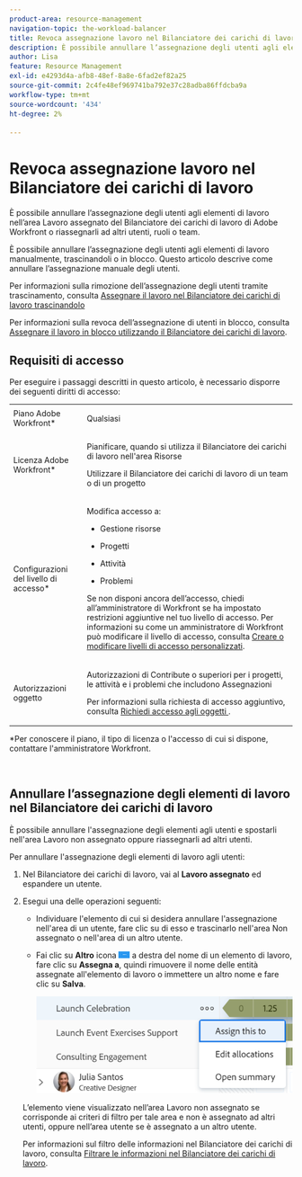 ```yaml
---
product-area: resource-management
navigation-topic: the-workload-balancer
title: Revoca assegnazione lavoro nel Bilanciatore dei carichi di lavoro
description: È possibile annullare l’assegnazione degli utenti agli elementi di lavoro nell’area Lavoro assegnato del Bilanciatore dei carichi di lavoro di Adobe Workfront o riassegnarli ad altri utenti, ruoli o team.
author: Lisa
feature: Resource Management
exl-id: e4293d4a-afb8-48ef-8a8e-6fad2ef82a25
source-git-commit: 2c4fe48ef969741ba792e37c28adba86ffdcba9a
workflow-type: tm+mt
source-wordcount: '434'
ht-degree: 2%

---
```


# Revoca assegnazione lavoro nel Bilanciatore dei carichi di lavoro

È possibile annullare l’assegnazione degli utenti agli elementi di lavoro nell’area Lavoro assegnato del Bilanciatore dei carichi di lavoro di Adobe Workfront o riassegnarli ad altri utenti, ruoli o team.

È possibile annullare l’assegnazione degli utenti agli elementi di lavoro manualmente, trascinandoli o in blocco. Questo articolo descrive come annullare l’assegnazione manuale degli utenti.

Per informazioni sulla rimozione dell’assegnazione degli utenti tramite trascinamento, consulta [Assegnare il lavoro nel Bilanciatore dei carichi di lavoro trascinandolo](../../resource-mgmt/workload-balancer/assign-work-in-workload-balancer-by-drag-and-drop.md)

Per informazioni sulla revoca dell’assegnazione di utenti in blocco, consulta [Assegnare il lavoro in blocco utilizzando il Bilanciatore dei carichi di lavoro](../../resource-mgmt/workload-balancer/assign-work-in-workload-balancer-in-bulk.md).

## Requisiti di accesso

Per eseguire i passaggi descritti in questo articolo, è necessario disporre dei seguenti diritti di accesso:

<table style="table-layout:auto"> 
 <col> 
 <col> 
 <tbody> 
  <tr> 
   <td role="rowheader">Piano Adobe Workfront*</td> 
   <td> <p>Qualsiasi </p> </td> 
  </tr> 
  <tr> 
   <td role="rowheader">Licenza Adobe Workfront*</td> 
   <td> <p>Pianificare, quando si utilizza il Bilanciatore dei carichi di lavoro nell'area Risorse</p>
   <p>Utilizzare il Bilanciatore dei carichi di lavoro di un team o di un progetto</p>

</td> 
  </tr> 
  <tr> 
   <td role="rowheader">Configurazioni del livello di accesso*</td> 
   <td> <p>Modifica accesso a:</p> 
    <ul> 
     <li> <p>Gestione risorse</p> </li> 
     <li> <p>Progetti</p> </li> 
     <li> <p>Attività</p> </li> 
     <li> <p>Problemi</p> </li> 
    </ul> <p>Se non disponi ancora dell’accesso, chiedi all’amministratore di Workfront se ha impostato restrizioni aggiuntive nel tuo livello di accesso. Per informazioni su come un amministratore di Workfront può modificare il livello di accesso, consulta <a href="../../administration-and-setup/add-users/configure-and-grant-access/create-modify-access-levels.md" class="MCXref xref">Creare o modificare livelli di accesso personalizzati</a>.</p> </td> 
  </tr> 
  <tr> 
   <td role="rowheader">Autorizzazioni oggetto</td> 
   <td> <p>Autorizzazioni di Contribute o superiori per i progetti, le attività e i problemi che includono Assegnazioni</p> <p>Per informazioni sulla richiesta di accesso aggiuntivo, consulta <a href="../../workfront-basics/grant-and-request-access-to-objects/request-access.md" class="MCXref xref">Richiedi accesso agli oggetti </a>.</p> </td> 
  </tr> 
 </tbody> 
</table>

&#42;Per conoscere il piano, il tipo di licenza o l&#39;accesso di cui si dispone, contattare l&#39;amministratore Workfront.

 

## Annullare l’assegnazione degli elementi di lavoro nel Bilanciatore dei carichi di lavoro

È possibile annullare l&#39;assegnazione degli elementi agli utenti e spostarli nell&#39;area Lavoro non assegnato oppure riassegnarli ad altri utenti.

Per annullare l&#39;assegnazione degli elementi di lavoro agli utenti:

1. Nel Bilanciatore dei carichi di lavoro, vai al **Lavoro assegnato** ed espandere un utente.
1. Esegui una delle operazioni seguenti:

   * Individuare l&#39;elemento di cui si desidera annullare l&#39;assegnazione nell&#39;area di un utente, fare clic su di esso e trascinarlo nell&#39;area Non assegnato o nell&#39;area di un altro utente.
   * Fai clic su **Altro** icona ![](assets/more-icon-task-list.png) a destra del nome di un elemento di lavoro, fare clic su **Assegna a**, quindi rimuovere il nome delle entità assegnate all&#39;elemento di lavoro o immettere un altro nome e fare clic su **Salva**.

     ![](assets/assign-this-to-link-from-task-wb-nwe-350x104.png)

   L’elemento viene visualizzato nell’area Lavoro non assegnato se corrisponde ai criteri di filtro per tale area e non è assegnato ad altri utenti, oppure nell’area utente se è assegnato a un altro utente.

   Per informazioni sul filtro delle informazioni nel Bilanciatore dei carichi di lavoro, consulta [Filtrare le informazioni nel Bilanciatore dei carichi di lavoro](../../resource-mgmt/workload-balancer/filter-information-workload-balancer.md).
